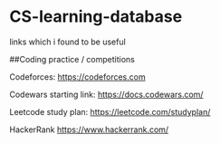 # CS-learning-database
links which i found to be useful

##Coding practice / competitions

Codeforces:
https://codeforces.com

Codewars
starting link:
https://docs.codewars.com/

Leetcode
study plan:
https://leetcode.com/studyplan/

HackerRank
https://www.hackerrank.com/
